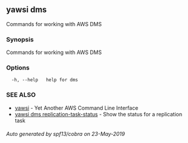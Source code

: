 ## yawsi dms

Commands for working with AWS DMS

### Synopsis


Commands for working with AWS DMS

### Options

```
  -h, --help   help for dms
```

### SEE ALSO
* [yawsi](yawsi.md)	 - Yet Another AWS Command Line Interface
* [yawsi dms replication-task-status](yawsi_dms_replication-task-status.md)	 - Show the status for a replication task

###### Auto generated by spf13/cobra on 23-May-2019
